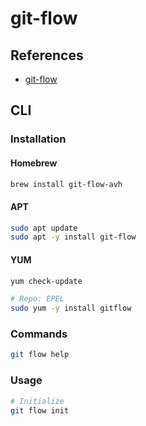 # git-flow

<!--
https://www.youtube.com/watch?v=wzxBR4pOTTs
-->

## References

- [git-flow](https://jeffkreeftmeijer.com/git-flow/)

## CLI

### Installation

#### Homebrew

```sh
brew install git-flow-avh
```

#### APT

```sh
sudo apt update
sudo apt -y install git-flow
```

#### YUM

```sh
yum check-update

# Repo: EPEL
sudo yum -y install gitflow
```

### Commands

```sh
git flow help
```

### Usage

```sh
# Initialize
git flow init
```
